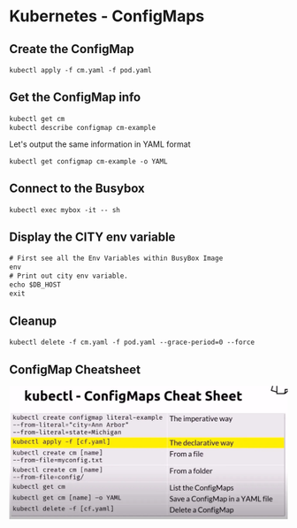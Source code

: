 # Kubernetes - ConfigMaps

## Create the ConfigMap

    kubectl apply -f cm.yaml -f pod.yaml

## Get the ConfigMap info

    kubectl get cm
    kubectl describe configmap cm-example

Let's output the same information in YAML format

    kubectl get configmap cm-example -o YAML

## Connect to the Busybox

    kubectl exec mybox -it -- sh

## Display the CITY env variable

    # First see all the Env Variables within BusyBox Image
    env
    # Print out city env variable.
    echo $DB_HOST
    exit

## Cleanup

    kubectl delete -f cm.yaml -f pod.yaml --grace-period=0 --force

## ConfigMap Cheatsheet

![alt text](image.png)
